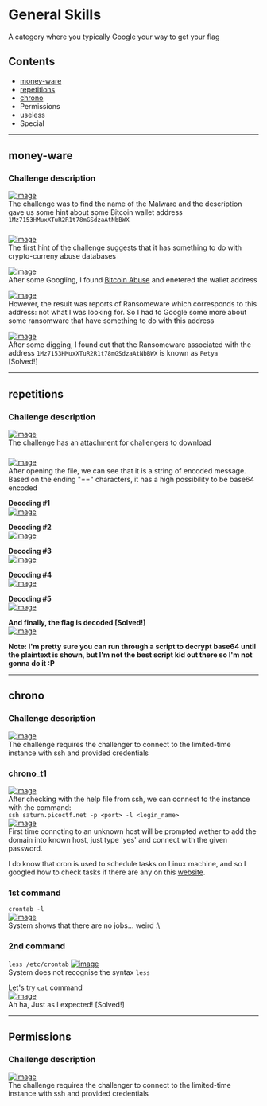 # General Skills

A category where you typically Google your way to get your flag  
  
## Contents
- [money-ware](#money-ware)
- [repetitions](#repetitions)
- [chrono](#chrono)
- Permissions
- useless
- Special

<hr>

## money-ware  
  
### Challenge description
[![image](https://user-images.githubusercontent.com/70287409/228513250-dec6565b-088d-4c0b-be48-0b28a8697502.png)](#Challenge%20description)  
The challenge was to find the name of the Malware and the description gave us some hint about some Bitcoin wallet address `1Mz7153HMuxXTuR2R1t78mGSdzaAtNbBWX`  

### 
[![image](https://user-images.githubusercontent.com/70287409/228514495-db1975d0-510d-43c7-8415-0590e8352924.png)](#)  
The first hint of the challenge suggests that it has something to do with crypto-curreny abuse databases  
  
[![image](https://user-images.githubusercontent.com/70287409/228515230-696ffb04-e551-4e94-8a89-013655c02729.png)](#)  
After some Googling, I found [Bitcoin Abuse](https://www.bitcoinabuse.com/reports/1Mz7153HMuxXTuR2R1t78mGSdzaAtNbBWX) and enetered the wallet address  
  
[![image](https://user-images.githubusercontent.com/70287409/228515771-66e0575f-f81d-4e50-a8a8-1b4aef683b97.png)](#)  
However, the result was reports of Ransomeware which corresponds to this address: not what I was looking for. So I had to Google some more about some ransomware that have something to do with this address  
  
[![image](https://user-images.githubusercontent.com/70287409/228518009-87dd2b30-f51e-4f1d-8859-a9f823d72fe0.png)](#)  
After some digging, I found out that the Ransomeware associated with the address `1Mz7153HMuxXTuR2R1t78mGSdzaAtNbBWX` is known as `Petya`  
[Solved!]  
  
<hr>  
  
## repetitions  
  
### Challenge description  
[![image](https://user-images.githubusercontent.com/70287409/228523307-1fb5e100-e53a-4afe-8755-feeb695cb200.png)](#challenge%20description)  
The challenge has an [attachment](https://artifacts.picoctf.net/c/472/enc_flag) for challengers to download  
  
### 
[![image](https://user-images.githubusercontent.com/70287409/228523728-4e04b686-9740-4905-bc99-aa2cfa20babb.png)](#)  
After opening the file, we can see that it is a string of encoded message. Based on the ending "==" characters, it has a high possibility to be base64 encoded  
  
__Decoding #1__  
[![image](https://user-images.githubusercontent.com/70287409/228524769-6fbaa3ba-182f-4e63-bd77-875690cd559d.png)](#)  
  
__Decoding #2__  
[![image](https://user-images.githubusercontent.com/70287409/228524892-2e449ebb-0e1f-499d-a74f-8a20f929f749.png)](#)  
  
__Decoding #3__  
[![image](https://user-images.githubusercontent.com/70287409/228524983-afb0b410-bedf-42d0-9f71-9f67191883c3.png)](#)
  
__Decoding #4__  
[![image](https://user-images.githubusercontent.com/70287409/228525212-0a6bcc29-b193-4a30-beaf-8a62cb541e80.png)](#)  
  
__Decoding #5__  
[![image](https://user-images.githubusercontent.com/70287409/228525339-8d4e046d-9fb9-4904-9834-fd6b918ab39d.png)](#)  
  
__And finally, the flag is decoded [Solved!]__  
[![image](https://user-images.githubusercontent.com/70287409/228525435-ceb6e34f-cd60-40a8-86f3-fc5486a3d342.png)](#)
  
__Note: I'm pretty sure you can run through a script to decrypt base64 until the plaintext is shown, but I'm not the best script kid out there so I'm not gonna do it :P__

<hr>  
  
## chrono  

### Challenge description
[![image](https://github.com/m4karoni/CTF/assets/70287409/9c570384-3c71-48c2-aa9c-be69b7446d63)](#Challenge%20description)  
The challenge requires the challenger to connect to the limited-time instance with ssh and provided credentials  

### chrono_t1  
[![image](https://github.com/m4karoni/CTF/assets/70287409/5fa9b30b-9faa-4088-b69c-1736ee013b00)](#chrono_t1)  
After checking with the help file from ssh, we can connect to the instance with the command:  
`ssh saturn.picoctf.net -p <port> -l <login_name>`  
[![image](https://github.com/m4karoni/CTF/assets/70287409/f1499863-27be-4b68-937c-59991c739eba)](#chrono_t1)  
First time conncting to an unknown host will be prompted wether to add the domain into known host, just type 'yes' and connect with the given password.  

I do know that cron is used to schedule tasks on Linux machine, and so I googled how to check tasks if there are any on this [website](https://phoenixnap.com/kb/how-to-list-display-view-all-cron-jobs-linux).  
### 1st command  
`crontab -l`  
[![image](https://github.com/m4karoni/CTF/assets/70287409/f41fd8dc-378b-49ca-85fc-6704be9d2e5b)](#1st%20command)  
System shows that there are no jobs... weird :\  

### 2nd command  
`less /etc/crontab`
[![image](https://github.com/m4karoni/CTF/assets/70287409/9e5acbf9-2f5e-456f-9f43-af89f4cbe3c0)](#2nd%20command)  
System does not recognise the syntax `less`  

Let's try `cat` command  
[![image](https://github.com/m4karoni/CTF/assets/70287409/3310913c-6aba-4ace-9857-121948a20195)](#2nd%20command)  
Ah ha, Just as I expected! [Solved!]  
  
<hr>  
  
##  Permissions  

### Challenge description  
[![image](https://github.com/m4karoni/CTF/assets/70287409/663f290c-0a1f-4524-bf8c-48710da0aa5e)](#Challenge%20description)  
The challenge requires the challenger to connect to the limited-time instance with ssh and provided credentials  
